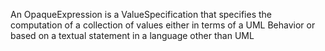 An OpaqueExpression is a ValueSpecification that specifies the computation of a collection of values either in terms of a UML Behavior or based on a textual statement in a language other than UML